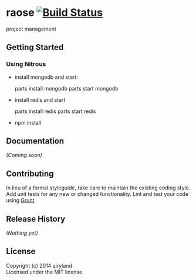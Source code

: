 # raose [![Build Status](https://secure.travis-ci.org/airyland/raose.png?branch=master)](http://travis-ci.org/airyland/raose)

project management

## Getting Started

### Using Nitrous

+ install mongodb and start: 
 
    parts install mongodb
    parts start mongodb
    
+ install redis and start
  
    parts install redis
    parts start redis
  
+ npm install
  
## Documentation
_(Coming soon)_

## Contributing
In lieu of a formal styleguide, take care to maintain the existing coding style. Add unit tests for any new or changed functionality. Lint and test your code using [Grunt](http://gruntjs.com/).

## Release History
_(Nothing yet)_

## License
Copyright (c) 2014 airyland  
Licensed under the MIT license.

